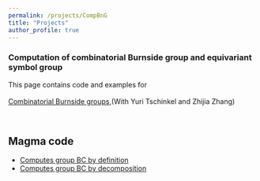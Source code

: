 ```yaml
---
permalink: /projects/CompBnG
title: "Projects"
author_profile: true
---
```


### Computation of combinatorial Burnside group and equivariant symbol group


This page contains code and examples for  
<br>
<a href="http://kaiqi-yang1994.github.io/files/bcn/bcn.pdf">Combinatorial Burnside groups</a>,(With Yuri Tschinkel and Zhijia Zhang)


<br>


## Magma code
<ul>
<li><a href="http://kaiqi-yang1994.github.io/files/bcn/BrutalBC.txt">Computes group BC by definition</a></li>
<li><a href="http://kaiqi-yang1994.github.io/files/bcn/ComputationBNonAb.txt">Computes group BC by decomposition</a></li>
</ul>







